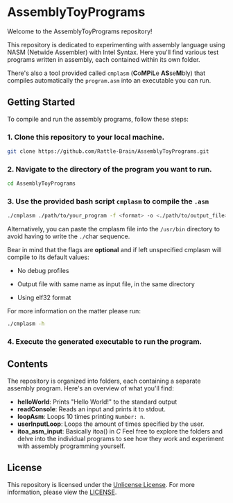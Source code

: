 # AssemblyToyPrograms

Welcome to the AssemblyToyPrograms repository!

This repository is dedicated to experimenting with assembly language using NASM (Netwide Assembler) with Intel Syntax. Here you'll find various test programs written in assembly, each contained within its own folder.

There's also a tool provided called ```cmplasm``` (**C**o**MP**i**L**e **AS**se**M**bly) that compiles automatically the ```program.asm``` into an executable you can run.

## Getting Started

To compile and run the assembly programs, follow these steps:

### 1. Clone this repository to your local machine.

  ```bash
  git clone https://github.com/Rattle-Brain/AssemblyToyPrograms.git
  ```
### 2. Navigate to the directory of the program you want to run.

  ```bash
  cd AssemblyToyPrograms
  ```
### 3. Use the provided bash script `cmplasm` to compile the `.asm`

  ```bash
  ./cmplasm ./path/to/your_program -f <format> -o <./path/to/output_file> -g
  ```

  Alternatively, you can paste the cmplasm file into the `/usr/bin` directory to avoid having to write the `./`char sequence.

  Bear in mind that the flags are **optional** and if left unspecified cmplasm will compile to its default values:
  
  - No debug profiles

  - Output file with same name as input file, in the same directory

  - Using elf32 format
  
  For more information on the matter please run:

  ```bash
  ./cmplasm -h
  ```

### 4. Execute the generated executable to run the program.

## Contents

The repository is organized into folders, each containing a separate assembly program. Here's an overview of what you'll find:

- **helloWorld**: Prints "Hello World!" to the standard output
- **readConsole**: Reads an input and prints it to stdout.
- **loopAsm**: Loops 10 times printing ```Number: n```.
- **userInputLoop**: Loops the amount of times specified by the user.
- **itoa_asm_input**: Basically itoa() in *C*
Feel free to explore the folders and delve into the individual programs to see how they work and experiment with assembly programming yourself.

## License

This repository is licensed under the [Unlicense License](LICENSE). For more information, please view the [LICENSE](LICENSE).
